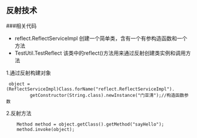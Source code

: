 ## 反射技术
###相关代码
* reflect.ReflectServiceImpl 
创建一个简单类，含有一个有参构造函数和一个方法
* TestUtil.TestReflect 
该类中的reflect()方法用来通过反射创建类实例和调用方法

1.通过反射构建对象
```$xslt
 object = (ReflectServiceImpl)Class.forName("reflect.ReflectServiceImpl").
         getConstructor(String.class).newInstance("门亚清");//构造函数参数
```
2.反射方法
```$xslt
    Method method = object.getClass().getMethod("sayHello");
    method.invoke(object);
```